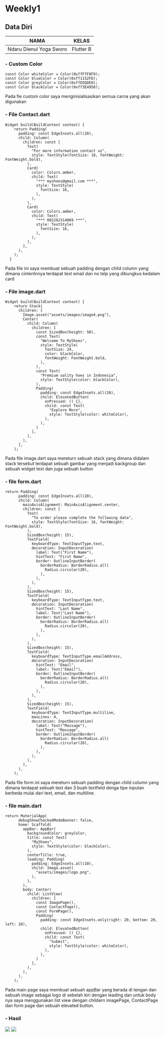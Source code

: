 # Weekly1

## Data Diri

| NAMA |  KELAS
|--|--|
| Ndaru Dienul Yoga Sworo  |  Flutter B 

### - Custom Color

```
const Color whiteColor = Color(0xffF7F8F9);
const Color blueColor = Color(0xff1152FD);
const Color greyColor = Color(0xffD5DDE0);
const Color blackColor = Color(0xff3E4958);
```

Pada fie custom color saya menginisialisasikan semua carna yang akan digunakan

### - File Contact.dart

```
Widget build(BuildContext context) {
    return Padding(
      padding: const EdgeInsets.all(20),
      child: Column(
        children: const [
          Text(
            "For more information contact us",
            style: TextStyle(fontSize: 18, fontWeight: FontWeight.bold),
          ),
          Card(
            color: Colors.amber,
            child: Text(
              "*** myshoes@gmail.com ***",
              style: TextStyle(
                fontSize: 16,
              ),
            ),
          ),
          Card(
            color: Colors.amber,
            child: Text(
              "*** 082262314069 ***",
              style: TextStyle(
                fontSize: 16,
              ),
            ),
          ),
        ],
      ),
    );
  }
```

Pada file ini saya membuat sebuah padding dengan child column yang dimana cintentnnya terdapat text email dan no telp yang dibungkus kedalam card

### - File image.dart

```
Widget build(BuildContext context) {
    return Stack(
      children: [
        Image.asset("assets/images/image4.png"),
        Center(
          child: Column(
            children: [
              const SizedBox(height: 50),
              const Text(
                "Welcome To MyShoes",
                style: TextStyle(
                  fontSize: 24,
                  color: blackColor,
                  fontWeight: FontWeight.bold,
                ),
              ),
              const Text(
                "Premium uality hoes in Indonesia",
                style: TextStyle(color: blackColor),
              ),
              Padding(
                padding: const EdgeInsets.all(20),
                child: ElevatedButton(
                  onPressed: () {},
                  child: const Text(
                    "Explore More",
                    style: TextStyle(color: whiteColor),
                  ),
                ),
              )
            ],
          ),
        ),
      ],
    );
```

Pada file image.dart saya mereturn sebuah stack yang dimana didalam stack tersebut terdapat sebuah gambar yang menjadi backgroup dan sebuah widget text dan juga sebuah button

### - file form.dart

```
return Padding(
      padding: const EdgeInsets.all(20),
      child: Column(
        mainAxisAlignment: MainAxisAlignment.center,
        children: const [
          Text(
            "To order please complete the following data",
            style: TextStyle(fontSize: 16, fontWeight: FontWeight.bold),
          ),
          SizedBox(height: 15),
          TextField(
            keyboardType: TextInputType.text,
            decoration: InputDecoration(
              label: Text("First Name"),
              hintText: "First Name",
              border: OutlineInputBorder(
                borderRadius: BorderRadius.all(
                  Radius.circular(20),
                ),
              ),
            ),
          ),
          SizedBox(height: 15),
          TextField(
            keyboardType: TextInputType.text,
            decoration: InputDecoration(
              hintText: "Last Name",
              label: Text("Last Name"),
              border: OutlineInputBorder(
                borderRadius: BorderRadius.all(
                  Radius.circular(20),
                ),
              ),
            ),
          ),
          SizedBox(height: 15),
          TextField(
            keyboardType: TextInputType.emailAddress,
            decoration: InputDecoration(
              hintText: "Email",
              label: Text("Email"),
              border: OutlineInputBorder(
                borderRadius: BorderRadius.all(
                  Radius.circular(20),
                ),
              ),
            ),
          ),
          SizedBox(height: 15),
          TextField(
            keyboardType: TextInputType.multiline,
            maxLines: 4,
            decoration: InputDecoration(
              label: Text("Massage"),
              hintText: "Massage",
              border: OutlineInputBorder(
                borderRadius: BorderRadius.all(
                  Radius.circular(20),
                ),
              ),
            ),
          ),
        ],
      ),
    );
```

Pada file form ini saya mereturn sebuah padding dengan child column yang dimana terdapat sebuah text dan 3 buah textfield denga tipe inputan berbeda mulai dari text, email, dan multiline.

### - file main.dart

```
return MaterialApp(
      debugShowCheckedModeBanner: false,
      home: Scaffold(
        appBar: AppBar(
          backgroundColor: greyColor,
          title: const Text(
            "MyShoes",
            style: TextStyle(color: blackColor),
          ),
          centerTitle: true,
          leading: Padding(
            padding: EdgeInsets.all(10),
            child: Image.asset(
              "assets/images/logo.png",
            ),
          ),
        ),
        body: Center(
          child: ListView(
            children: [
              const ImagePage(),
              const ContactPage(),
              const FormPage(),
              Padding(
                padding: const EdgeInsets.only(right: 20, bottom: 20, left: 20),
                child: ElevatedButton(
                  onPressed: () {},
                  child: const Text(
                    "Submit",
                    style: TextStyle(color: whiteColor),
                  ),
                ),
              )
            ],
          ),
        ),
      ),
    );
```

Pada main page saya membuat sebuah appBar yang berada di tengan dan sebuah image sebagai logo di sebelah kiri dengan leading dan untuk body nya saya menggunakan list view dengan childern imagePage, ContactPage dan form page dan sebuah elevated button.

### - Hasil

![](../weekly1/screenshots/ss01.png)
![](../weekly1/screenshots/ss02.png)
